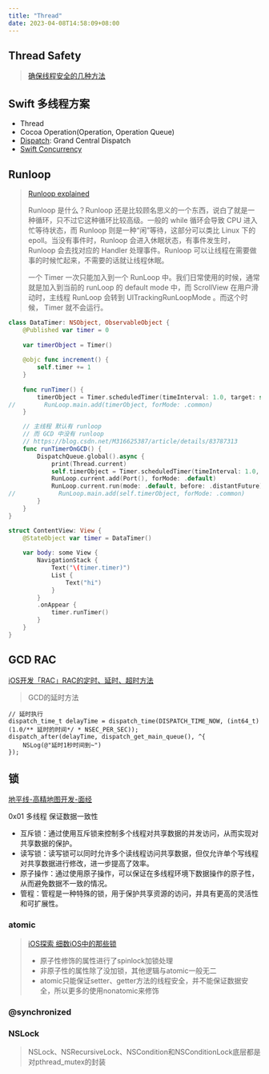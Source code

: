 ```yaml
---
title: "Thread"
date: 2023-04-08T14:58:09+08:00
---
```


## Thread Safety

> [确保线程安全的几种方法](https://developer.aliyun.com/article/254282?spm=a2c6h.13262185.profile.388.699e167e7REVuk)

## Swift 多线程方案

* Thread
* Cocoa Operation(Operation, Operation Queue)
* [Dispatch](https://developer.apple.com/documentation/dispatch): Grand Central Dispatch
* [Swift Concurrency](https://juejin.cn/post/7084640887250092062)

## Runloop

> [Runloop explained](https://hit-alibaba.github.io/interview/iOS/ObjC-Basic/Runloop.html)
>
> Runloop 是什么？Runloop 还是比较顾名思义的一个东西，说白了就是一种循环，只不过它这种循环比较高级。一般的 while 循环会导致 CPU 进入忙等待状态，而 Runloop 则是一种“闲”等待，这部分可以类比 Linux 下的 epoll。当没有事件时，Runloop 会进入休眠状态，有事件发生时， Runloop 会去找对应的 Handler 处理事件。Runloop 可以让线程在需要做事的时候忙起来，不需要的话就让线程休眠。
>
> 一个 Timer 一次只能加入到一个 RunLoop 中。我们日常使用的时候，通常就是加入到当前的 runLoop 的 default mode 中，而 ScrollView 在用户滑动时，主线程 RunLoop 会转到 UITrackingRunLoopMode 。而这个时候， Timer 就不会运行。

```swift
class DataTimer: NSObject, ObservableObject {
    @Published var timer = 0
    
    var timerObject = Timer()
    
    @objc func increment() {
        self.timer += 1
    }
    
    func runTimer() {
        timerObject = Timer.scheduledTimer(timeInterval: 1.0, target: self, selector: #selector(increment), userInfo: nil, repeats: true)
//        RunLoop.main.add(timerObject, forMode: .common)
    }

    // 主线程 默认有 runloop
    // 而 GCD 中没有 runloop 
    // https://blog.csdn.net/M316625387/article/details/83787313
    func runTimerOnGCD() {
        DispatchQueue.global().async {
            print(Thread.current)
            self.timerObject = Timer.scheduledTimer(timeInterval: 1.0, target: self, selector: #selector(self.increment), userInfo: nil, repeats: true)
            RunLoop.current.add(Port(), forMode: .default)
            RunLoop.current.run(mode: .default, before: .distantFuture)
//            RunLoop.main.add(self.timerObject, forMode: .common)
        }
    }
}

struct ContentView: View {
    @StateObject var timer = DataTimer()
    
    var body: some View {
        NavigationStack {
            Text("\(timer.timer)")
            List {
                Text("hi")
            }
        }
        .onAppear {
            timer.runTimer()
        }
    }
}
```

## GCD RAC

[iOS开发「RAC」RAC的定时、延时、超时方法](https://www.jianshu.com/p/d5b90f08f2fc)

> GCD的延时方法

```objc
// 延时执行
dispatch_time_t delayTime = dispatch_time(DISPATCH_TIME_NOW, (int64_t)(1.0/** 延时的时间*/ * NSEC_PER_SEC));
dispatch_after(delayTime, dispatch_get_main_queue(), ^{
    NSLog(@"延时1秒时间到~")
});
```

## 锁

[地平线-高精地图开发-面经](https://www.nowcoder.com/discuss/496072248986443776?sourceSSR=search)

0x01 多线程 保证数据一致性
* 互斥锁：通过使用互斥锁来控制多个线程对共享数据的并发访问，从而实现对共享数据的保护。
* 读写锁：读写锁可以同时允许多个读线程访问共享数据，但仅允许单个写线程对共享数据进行修改，进一步提高了效率。
* 原子操作：通过使用原子操作，可以保证在多线程环境下数据操作的原子性，从而避免数据不一致的情况。
* 管程：管程是一种特殊的锁，用于保护共享资源的访问，并具有更高的灵活性和可扩展性。

### atomic

> [iOS探索 细数iOS中的那些锁](https://juejin.cn/post/6844904167010467854)
>
> * 原子性修饰的属性进行了spinlock加锁处理
> * 非原子性的属性除了没加锁，其他逻辑与atomic一般无二
> * atomic只能保证setter、getter方法的线程安全，并不能保证数据安全，所以更多的使用nonatomic来修饰

### @synchronized

### NSLock

> NSLock、NSRecursiveLock、NSCondition和NSConditionLock底层都是对pthread_mutex的封装